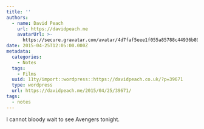 ```yaml
---
title: ''
authors:
  - name: David Peach
    url: https://davidpeach.me
    avatarUrl: >-
      https://secure.gravatar.com/avatar/4d7faf5eee1f055a85788c44936b8995eaab6dfb004e7854ec747ccb272e91ee?s=96&d=mm&r=g
date: 2015-04-25T12:05:00.000Z
metadata:
  categories:
    - Notes
  tags:
    - Films
  uuid: 11ty/import::wordpress::https://davidpeach.co.uk/?p=39671
  type: wordpress
  url: https://davidpeach.me/2015/04/25/39671/
tags:
  - notes
---
```

I cannot bloody wait to see Avengers tonight.